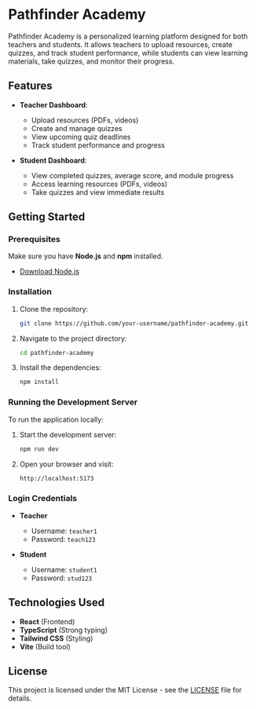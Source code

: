 # Pathfinder Academy

Pathfinder Academy is a personalized learning platform designed for both teachers and students. It allows teachers to upload resources, create quizzes, and track student performance, while students can view learning materials, take quizzes, and monitor their progress.

## Features

- **Teacher Dashboard**:
  - Upload resources (PDFs, videos)
  - Create and manage quizzes
  - View upcoming quiz deadlines
  - Track student performance and progress

- **Student Dashboard**:
  - View completed quizzes, average score, and module progress
  - Access learning resources (PDFs, videos)
  - Take quizzes and view immediate results

## Getting Started

### Prerequisites

Make sure you have **Node.js** and **npm** installed.

- [Download Node.js](https://nodejs.org/)

### Installation

1. Clone the repository:

   ```bash
   git clone https://github.com/your-username/pathfinder-academy.git
   ```

2. Navigate to the project directory:

   ```bash
   cd pathfinder-academy
   ```

3. Install the dependencies:

   ```bash
   npm install
   ```

### Running the Development Server

To run the application locally:

1. Start the development server:

   ```bash
   npm run dev
   ```

2. Open your browser and visit:

   ```bash
   http://localhost:5173
   ```

### Login Credentials

- **Teacher**  
  - Username: `teacher1`  
  - Password: `teach123`

- **Student**  
  - Username: `student1`  
  - Password: `stud123`

## Technologies Used

- **React** (Frontend)
- **TypeScript** (Strong typing)
- **Tailwind CSS** (Styling)
- **Vite** (Build tool)

## License

This project is licensed under the MIT License - see the [LICENSE](LICENSE) file for details.
```
